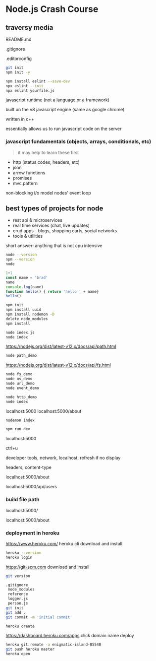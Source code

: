 # Node.js Crash Course

## traversy media

README.md

.gitignore

.editorconfig

```bash
git init
npm init -y

npm install eslint --save-dev
npx eslint --init
npx eslint yourfile.js
```

javascript runtime (not a language or a framework)

built on the v8 javascript engine (same as google chrome)

written in c++

essentially allows us to run javascript code on the server

### javascript fundamentals (objects, arrays, conditionals, etc)

> it may help to learn these first

* http (status codes, headers, etc)
* json
* arrow functions
* promises
* mvc pattern

non-blocking i/o model
nodes' event loop

## best types of projects for node

* rest api & microservices
* real time services (chat, live updates)
* crud apps - blogs, shopping carts, social networks
* tools & utilities

short answer: anything that is not cpu intensive

```bash
node --version
npm --version
node
```

```javascript
1+1
const name = 'brad'
name
console.log(name)
function hello() { return 'hello ' + name}
hello()
```

```bash
npm init
npm install uuid
npm install nodemon -D
delete node_modules
npm install
```

```bash
node index.js
node index
```

https://nodejs.org/dist/latest-v12.x/docs/api/path.html

```bash
node path_demo
```

https://nodejs.org/dist/latest-v12.x/docs/api/fs.html

```bash
node fs_demo
node os_demo
node url_demo
node event_demo
```

```bash
node http_demo
node index
```

localhost:5000
localhost:5000/about

```bash
nodemon index
```

```bash
npm run dev
```

localhost:5000

ctrl+u

developer tools, network, localhost, refresh if no display

 headers, content-type

localhost:5000/about

localhost:5000/api/users

### build file path

localhost:5000/

localhost:5000/about

### deployment in heroku

https://www.heroku.com/
heroku cli
download and install

```bash
heroku --version
heroku login
```

https://git-scm.com
download and install

```bash
git version
```

```bash
.gitignore
 node_modules
 reference
 logger.js
 person.js
git init
git add .
git commit -m 'initial commit'

heroku create
```

https://dashboard.heroku.com/apps
click domain name
 deploy

```bash
heroku git:remote -a enigmatic-island-05540
git push heroku master
heroku open
```
